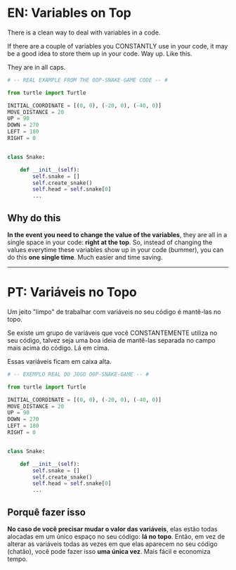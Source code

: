 # EN: Variables on Top

There is a clean way to deal with variables in a code.

 If there are a couple of variables you CONSTANTLY use in your code, it may be a good idea to store them up in your code. Way up. Like this.

 They are in all caps.

```python
# -- REAL EXAMPLE FROM THE OOP-SNAKE-GAME CODE -- #

from turtle import Turtle

INITIAL_COORDINATE = [(0, 0), (-20, 0), (-40, 0)]
MOVE_DISTANCE = 20
UP = 90
DOWN = 270
LEFT = 180
RIGHT = 0


class Snake:

    def __init__(self):
        self.snake = []
        self.create_snake()
        self.head = self.snake[0]
        ...
```

## Why do this

**In the event you need to change the value of the variables**, they are all in a single space in your code: **right at the top**. So, instead of changing the values everytime these variables show up in your code (bummer), you can do this **one single time**. Much easier and time saving.

---

# PT: Variáveis no Topo

Um jeito "limpo" de trabalhar com variáveis no seu código é mantê-las no topo.

Se existe um grupo de variáveis que você CONSTANTEMENTE utiliza no seu código, talvez seja uma boa ideia de mantê-las separada no campo mais acima do código. Lá em cima. 

Essas variáveis ficam em caixa alta.

```python
# -- EXEMPLO REAL DO JOGO OOP-SNAKE-GAME -- #

from turtle import Turtle

INITIAL_COORDINATE = [(0, 0), (-20, 0), (-40, 0)]
MOVE_DISTANCE = 20
UP = 90
DOWN = 270
LEFT = 180
RIGHT = 0


class Snake:

    def __init__(self):
        self.snake = []
        self.create_snake()
        self.head = self.snake[0]
        ...
```

## Porquê fazer isso

**No caso de você precisar mudar o valor das variáveis**, elas estão todas alocadas em um único espaço no seu código: **lá no topo**. Então, em vez de alterar as variáveis todas as vezes em que elas aparecem no seu código (chatão), você pode fazer isso **uma única vez**. Mais fácil e economiza tempo.

